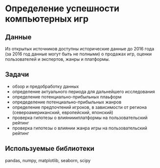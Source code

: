# Определение успешности компьютерных игр

## Данные

Из открытых источников доступны исторические данные до 2016 года (за 2016 год данные могут быть не полными) о продажах игр, 
оценки пользователей и экспертов, жанры и платформы.

## Задачи

- обзор и предобработку данных
- определение актуального периода для дальнейшего исследования
- определение потенциально-прибыльных плаьформ
- опредеделение потенциально-прибыльных жанров
- определение предпочтений игроков, в зависимости от региона (североамериканский, европейский, японский)
- проверка гипотезы о влияниииплатформы на пользовательский рейтинг
- проверка гипотезы о влиянии жанра игры на пользовательский рейтинг

## Используемые библиотеки

pandas, numpy, matplotlib, seaborn, scipy
